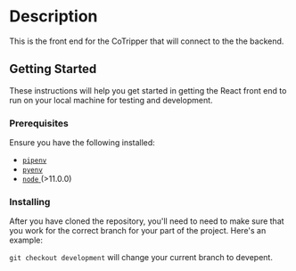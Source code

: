 # Description

This is the front end for the CoTripper that will connect to the the backend. 

## Getting Started

These instructions will help you get started in getting the React front end to run on your local machine for testing and development. 

### Prerequisites

Ensure you have the following installed:

* [ `pipenv` ](https://github.com/pypa/pipenv)
* [ `pyenv` ](https://github.com/pyenv/pyenv)
* [ `node` ](https://nodejs.org/en/) (>11.0.0)

### Installing

After you have cloned the repository, you'll need to need to make sure that you work for the correct branch for your part of the project. Here's an example:

`git checkout development` will change your current branch to devepent.
